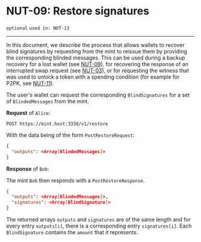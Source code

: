 NUT-09: Restore signatures
==========================

`optional` `used in: NUT-13`

---

In this document, we describe the process that allows wallets to recover blind signatures by requesting from the mint to reissue them by providing the corresponding blinded messages. This can be used during a backup recovery for a lost wallet (see [NUT-09][09]), for recovering the response of an interrupted swap request (see [NUT-03][03]), or for requesting the witness that was used to unlock a token with a spending condition (for example for P2PK, see [NUT-11][11]).

The user's wallet can request the corresponding `BlindSignatures` for a set of `BlindedMessages` from the mint.

**Request** of `Alice`:

```http
POST https://mint.host:3338/v1/restore
```

With the data being of the form `PostRestoreRequest`:

```json
{
  "outputs": <Array[BlindedMessages]>
}
```

**Response** of `Bob`: 

The mint `Bob` then responds with a `PostRestoreResponse`.

```json
{
  "outputs": <Array[BlindedMessages]>,
  "signatures": <Array[BlindSignature]>
}
```

The returned arrays `outputs` and `signatures` are of the same length and for every entry `outputs[i]`, there is a corresponding entry `signatures[i]`. Each `BlindSignature` contains the `amount` that it represents.

[00]: 00.md
[02]: 02.md
[03]: 03.md
[07]: 07.md
[09]: 09.md
[11]: 11.md
[tests]: tests/09-tests.md